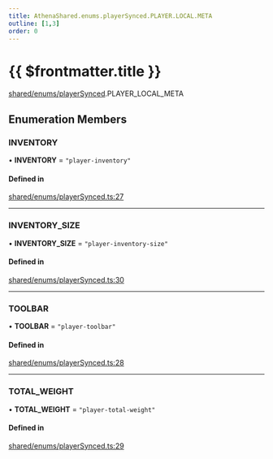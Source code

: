 ```yaml
---
title: AthenaShared.enums.playerSynced.PLAYER.LOCAL.META
outline: [1,3]
order: 0
---
```


# {{ $frontmatter.title }}


[shared/enums/playerSynced](../modules/shared_enums_playerSynced.md).PLAYER_LOCAL_META

## Enumeration Members

### INVENTORY

• **INVENTORY** = ``"player-inventory"``

#### Defined in

[shared/enums/playerSynced.ts:27](https://github.com/Stuyk/altv-athena/blob/2226a0a/src/core/shared/enums/playerSynced.ts#L27)

___

### INVENTORY\_SIZE

• **INVENTORY\_SIZE** = ``"player-inventory-size"``

#### Defined in

[shared/enums/playerSynced.ts:30](https://github.com/Stuyk/altv-athena/blob/2226a0a/src/core/shared/enums/playerSynced.ts#L30)

___

### TOOLBAR

• **TOOLBAR** = ``"player-toolbar"``

#### Defined in

[shared/enums/playerSynced.ts:28](https://github.com/Stuyk/altv-athena/blob/2226a0a/src/core/shared/enums/playerSynced.ts#L28)

___

### TOTAL\_WEIGHT

• **TOTAL\_WEIGHT** = ``"player-total-weight"``

#### Defined in

[shared/enums/playerSynced.ts:29](https://github.com/Stuyk/altv-athena/blob/2226a0a/src/core/shared/enums/playerSynced.ts#L29)
